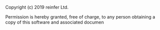 Copyright (c) 2019 reinfer Ltd.

Permission is hereby granted, free of charge, to any person obtaining a copy
of this software and associated documen